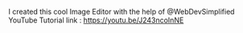 I created this cool Image Editor with the help of @WebDevSimplified
YouTube Tutorial link : https://youtu.be/J243ncoInNE
